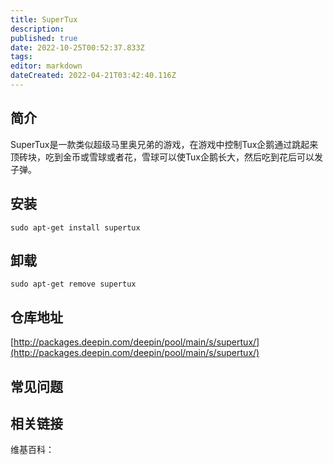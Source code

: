 ```yaml
---
title: SuperTux
description: 
published: true
date: 2022-10-25T00:52:37.833Z
tags: 
editor: markdown
dateCreated: 2022-04-21T03:42:40.116Z
---
```


## 简介

SuperTux是一款类似超级马里奥兄弟的游戏，在游戏中控制Tux企鹅通过跳起来顶砖块，吃到金币或雪球或者花，雪球可以使Tux企鹅长大，然后吃到花后可以发子弹。

## 安装

`sudo apt-get install supertux`

## 卸载

`sudo apt-get remove supertux`

## 仓库地址

[http://packages.deepin.com/deepin/pool/main/s/supertux/](http://packages.deepin.com/deepin/pool/main/s/supertux/)


## 常见问题


## 相关链接

维基百科：